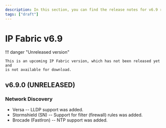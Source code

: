 ```yaml
---
description: In this section, you can find the release notes for v6.9 releases.
tags: ["draft"]
---
```


# IP Fabric v6.9

!!! danger "Unreleased version"

    This is an upcoming IP Fabric version, which has not been released yet and
    is not available for download.

## v6.9.0 (UNRELEASED)

### Network Discovery

- Versa -- LLDP support was added.
- Stormshield (SN) -- Support for filter (firewall) rules was added.
- Brocade (FastIron) -- NTP support was added.
